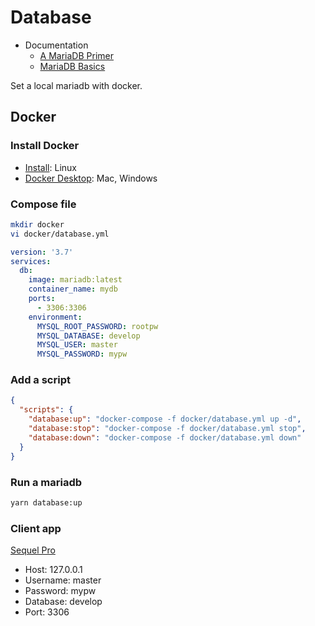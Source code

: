# Database

- Documentation
  - [A MariaDB Primer](https://mariadb.com/kb/en/a-mariadb-primer/)
  - [MariaDB Basics](https://mariadb.com/kb/en/mariadb-basics/)

Set a local mariadb with docker.

## Docker

### Install Docker

- [Install](https://docs.docker.com/install/): Linux
- [Docker Desktop](https://www.docker.com/products/docker-desktop): Mac, Windows

### Compose file

```bash
mkdir docker
vi docker/database.yml
```

```yml
version: '3.7'
services:
  db:
    image: mariadb:latest
    container_name: mydb
    ports:
      - 3306:3306
    environment:
      MYSQL_ROOT_PASSWORD: rootpw
      MYSQL_DATABASE: develop
      MYSQL_USER: master
      MYSQL_PASSWORD: mypw
```

### Add a script

```json
{
  "scripts": {
    "database:up": "docker-compose -f docker/database.yml up -d",
    "database:stop": "docker-compose -f docker/database.yml stop",
    "database:down": "docker-compose -f docker/database.yml down"
  }
}
```

### Run a mariadb

```bash
yarn database:up
```

### Client app

[Sequel Pro](https://www.sequelpro.com/)

- Host: 127.0.0.1
- Username: master
- Password: mypw
- Database: develop
- Port: 3306
